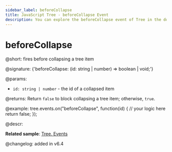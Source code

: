 ```yaml
---
sidebar_label: beforeCollapse
title: JavaScript Tree - beforeCollapse Event 
description: You can explore the beforeCollapse event of Tree in the documentation of the DHTMLX JavaScript UI library. Browse developer guides and API reference, try out code examples and live demos, and download a free 30-day evaluation version of DHTMLX Suite.
---
```


# beforeCollapse

@short: fires before collapsing a tree item

@signature: {'beforeCollapse: (id: string | number) => boolean | void;'}

@params:
- `id: string | number` - the id of a collapsed item

@returns:
Return `false` to block collapsing  a tree item; otherwise, `true`.

@example:
tree.events.on("beforeCollapse", function(id) {
    // your logic here
    return false;
});

@descr:

**Related sample**: [Tree. Events](https://snippet.dhtmlx.com/vux1ye9g)

@changelog: added in v6.4

[comment]: # (@related: tree/events_handling.md)
